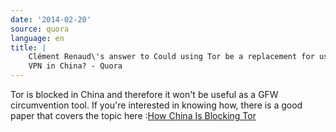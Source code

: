 ```yaml
---
date: '2014-02-20'
source: quora
language: en
title: |
    Clément Renaud\'s answer to Could using Tor be a replacement for using
    VPN in China? - Quora
---
```


Tor is blocked in China and therefore it won\'t be useful as a GFW
circumvention tool. If you\'re interested in knowing how, there is a
good paper that covers the topic here :[How China Is Blocking
Tor](http://arxiv.org/abs/1204.0447)
